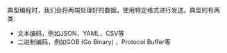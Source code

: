典型编程时，我们会将两端处理好的数据，使用特定格式进行发送。典型的有两类:

- 文本编码，例如JSON，YAML，CSV等
- 二进制编码，例如GOB (Go Binary) ，Protocol Buffer等